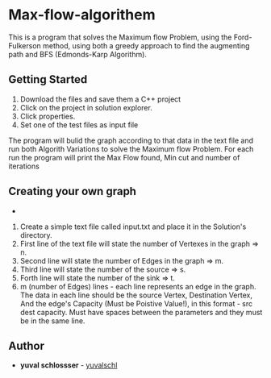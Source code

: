 # Max-flow-algorithem

This is a program that solves the Maximum flow Problem, using the Ford-Fulkerson method, using both a greedy
approach to find the augmenting path and BFS (Edmonds-Karp Algorithm).

## Getting Started

1. Download the files and save them a C++ project
2. Click on the project in solution explorer.
3. Click properties.
4. Set one of the test files as input file

The program will bulid the graph according to that data in the text file and run both Algorith Variations to solve 
the Maximum flow Problem. For each run the program will print the Max Flow found, Min cut and number of iterations

## Creating your own graph

-
1. Create a simple text file called input.txt and place it in the Solution's directory. 
2. First line of the text file will state the number of Vertexes in the graph => n. 
3. Second line will state the number of Edges in the graph => m. 
4. Third line will state the number of the source => s. 
5. Forth line will state the number of the sink => t. 
6. m (number of Edges) lines - each line represents an edge in the graph. The data in each line should be
the source Vertex, Destination Vertex, And the edge's Capacity (Must be Poistive Value!), in this format - 
src dest capacity. Must have spaces between the parameters and they must be in the same line.

## Author

* **yuval schlossser** - [yuvalschl](https://github.com/yuvalschl)
